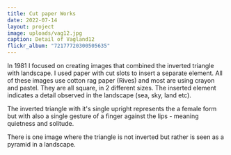 ```yaml
---
title: Cut paper Works
date: 2022-07-14
layout: project
image: uploads/vag12.jpg
caption: Detail of Vagland12
flickr_album: "72177720300505635"
---
```


In 1981 I focused on creating images that combined the inverted triangle with landscape. I used paper with cut slots to insert a separate element. All of these images use cotton rag paper (Rives) and most are using crayon and pastel. They are all square, in 2 different sizes. The inserted element indicates a detail observed in the landscape (sea, sky, land etc).

The inverted triangle with it's single upright represents the a female form but with also a single gesture of a finger against the lips - meaning quietness and solitude.

There is one image where the triangle is not inverted but rather is seen as a pyramid in a landscape.
